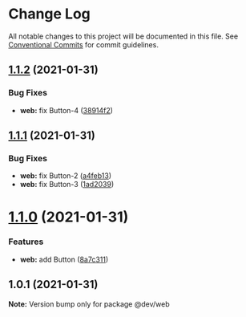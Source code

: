 # Change Log

All notable changes to this project will be documented in this file.
See [Conventional Commits](https://conventionalcommits.org) for commit guidelines.

## [1.1.2](https://github.com/zimekk/level/compare/@dev/web@1.1.1...@dev/web@1.1.2) (2021-01-31)

### Bug Fixes

- **web:** fix Button-4 ([38914f2](https://github.com/zimekk/level/commit/38914f2480220d35666324f0dbc4ff0689b0f9a4))

## [1.1.1](https://github.com/zimekk/level/compare/@dev/web@1.1.0...@dev/web@1.1.1) (2021-01-31)

### Bug Fixes

- **web:** fix Button-2 ([a4feb13](https://github.com/zimekk/level/commit/a4feb1300874d1ece70d2920f268db6ee4830d25))
- **web:** fix Button-3 ([1ad2039](https://github.com/zimekk/level/commit/1ad20393b18fc36aa9f5bc3d442844daed1e8b3a))

# [1.1.0](https://github.com/zimekk/level/compare/@dev/web@1.0.1...@dev/web@1.1.0) (2021-01-31)

### Features

- **web:** add Button ([8a7c311](https://github.com/zimekk/level/commit/8a7c3111a1ebf6c58ce29ebc30f5bcdd21a26eee))

## 1.0.1 (2021-01-31)

**Note:** Version bump only for package @dev/web
